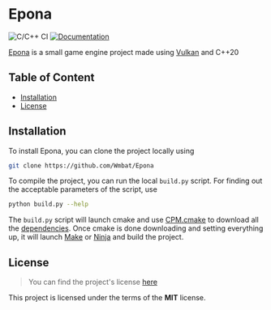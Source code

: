 # Epona

![C/C++ CI](https://github.com/Wmbat/Epona/workflows/C/C++%20CI/badge.svg)
[![Documentation](https://codedocs.xyz/Wmbat/Epona.svg)](https://codedocs.xyz/Wmbat/Epona/)

[Epona](https://github.com/Wmbat/Epona) is a small game engine project made using
[Vulkan](https://www.khronos.org/vulkan/) and C++20

## Table of Content
* [Installation](#installation)
* [License](#license)

## Installation

To install Epona, you can clone the project locally using 
```sh
git clone https://github.com/Wmbat/Epona
```

To compile the project, you can run the local `build.py` script. For finding out the acceptable parameters of the
script, use 
```sh
python build.py --help
```
The `build.py` script will launch cmake and use [CPM.cmake](https://github.com/TheLartians/CPM.cmake) to download all
the [dependencies](#dependencies). Once cmake is done downloading and setting everything up, it will launch
[Make](https://www.gnu.org/software/make/) or [Ninja](https://ninja-build.org/) and build the project.

## License

> You can find the project's license [here](https://github.com/Wmbat/Epona/blob/master/LICENSE)

This project is licensed under the terms of the **MIT** license.
